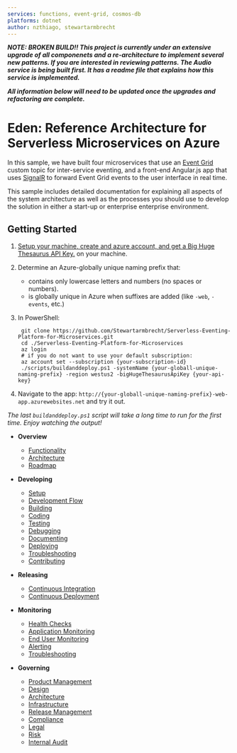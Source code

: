 ```yaml
---
services: functions, event-grid, cosmos-db
platforms: dotnet
author: nzthiago, stewartarmbrecht
---
```


**_NOTE: BROKEN BUILD!! This project is currently under an extensive upgrade of all componenets and a re-architecture to implement several new patterns.  If you are interested in reviewing patterns.  The Audio service is being built first.  It has a readme file that explains how this service is implemented._**

**_All information below will need to be updated once the upgrades and refactoring are complete._**

# Eden: Reference Architecture for Serverless Microservices on Azure

In this sample, we have built four microservices that use an [Event Grid](https://docs.microsoft.com/en-us/azure/event-grid/overview)
custom topic for inter-service eventing, and a front-end Angular.js app that uses [SignalR](https://www.asp.net/signalr) to forward Event Grid events to the user interface in real time.

This sample includes detailed documentation for explaining
all aspects of the system architecture as well as the processes you should use to develop the solution in either a start-up or enterprise enterprise environment.

## **Getting Started**

1. [Setup your machine, create and azure account, and get a Big Huge Thesaurus API Key.](/_docs/developing/setup.md) on your machine.
2. Determine an Azure-globally unique naming prefix that:
    - contains only lowercase letters and numbers (no spaces or numbers).
    - is globally unique in Azure when suffixes are added (like `-web`, `-events`, etc.)
3. In PowerShell:

        git clone https://github.com/Stewartarmbrecht/Serverless-Eventing-Platform-for-Microservices.git
        cd ./Serverless-Eventing-Platform-for-Microservices
        az login
        # if you do not want to use your default subscription:
        az account set --subscription {your-subscription-id}
        ./scripts/buildanddeploy.ps1 -systemName {your-globall-unique-naming-prefix} -region westus2 -bigHugeThesaurusApiKey {your-api-key}
4. Navigate to the app: `http://{your-globall-unique-naming-prefix}-web-app.azurewebsites.net` and try it out.

_The last `buildanddeploy.ps1` script will take a long time to run for the first time.  Enjoy watching the output!_

- **Overview**
  - [Functionality](/_docs/overview/functionality.md)
  - [Architecture](/_docs/overview/architecture.md)
  - [Roadmap](/_docs/overview/roadmap.md)

- **Developing**
  - [Setup](/_docs/developing/setup.md)
  - [Development Flow](/_docs/developing/development-flow.md)
  - [Building](/_docs/developing/building.md)
  - [Coding](/_docs/developing/coding.md)
  - [Testing](/_docs/developing/testing.md)
  - [Debugging](/_docs/developing/debugging.md)
  - [Documenting](/_docs/developing/documenting.md)
  - [Deploying](/_docs/developing/deploying.md)
  - [Troubleshooting](/_docs/monitoring/troubleshooting.md)
  - [Contributing](/_docs/monitoring/contributing.md)

- **Releasing**
  - [Continuous Integration](/_docs/releasing/continuous-integration.md)
  - [Continuous Deployment](/_docs/releasing/continuous-deployment.md)

- **Monitoring**
  - [Health Checks](/_docs/monitoring/health-checks.md)
  - [Application Monitoring](/_docs/monitoring/application-monitoring.md)
  - [End User Monitoring](/_docs/monitoring/end-user-monitoring.md)
  - [Alerting](/_docs/monitoring/alerting.md)
  - [Troubleshooting](/_docs/monitoring/troubleshooting.md)

- **Governing**
  - [Product Management](/_docs/governing/product-management.md)
  - [Design](/_docs/governing/design.md)
  - [Architecture](/_docs/governing/architecture.md)
  - [Infrastructure](/_docs/governing/infrastructure.md)
  - [Release Management](/_docs/governing/pipeline.md)
  - [Compliance](/_docs/governing/compliance.md)
  - [Legal](/_docs/governing/legal.md)
  - [Risk](/_docs/governing/risk.md)
  - [Internal Audit](/_docs/governing/internal-audit.md)
